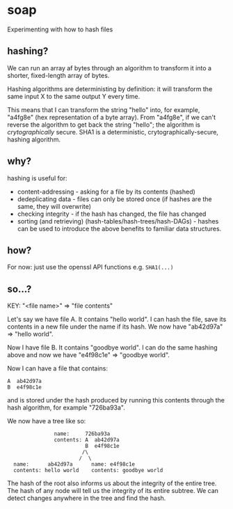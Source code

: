 # soap
Experimenting with how to hash files

## hashing?
We can run an array af bytes through an algorithm to transform it into a shorter, fixed-length array of bytes.

Hashing algorithms are deterministing by definition: it will transform the same input X to the same output Y every time.

This means that I can transform the string "hello" into, for example, "a4fg8e" (hex representation of a byte array). From "a4fg8e", if we can't reverse the algorithm to get back the string "hello"; the algorithm is *crytographically* secure. SHA1 is a deterministic, crytographically-secure, hashing algorithm.

## why?
hashing is useful for:
 - content-addressing - asking for a file by its contents (hashed)
 - dedeplicating data - files can only be stored once (if hashes are the same, they will overwrite)
 - checking integrity - if the hash has changed, the file has changed
 - sorting (and retrieving) (hash-tables/hash-trees/hash-DAGs) - hashes can be used to introduce the above benefits to familiar data structures.

## how?
For now: just use the openssl API functions e.g. ```SHA1(...)```

## so...?
KEY:
"\<file name\>" => "file contents"

Let's say we have file A. It contains "hello world". I can hash the file, save its contents in a new file under the name if its hash. We now have "ab42d97a" => "hello world".

Now I have file B. It contains "goodbye world". I can do the same hashing above and now we have "e4f98c1e" => "goodbye world".

Now I can have a file that contains: 
```
A  ab42d97a
B  e4f98c1e
```
and is stored under the hash produced by running this contents through the hash algorithm, for example "726ba93a".

We now have a tree like so:
```
               name:     726ba93a
               contents: A  ab42d97a
                         B  e4f98c1e
                        /\
                       /  \
  name:      ab42d97a      name: e4f98c1e
  contents: hello world    contents: goodbye world
```

The hash of the root also informs us about the integrity of the entire tree. The hash of any node will tell us the integrity of its entire subtree. We can detect changes anywhere in the tree and find the hash. 
